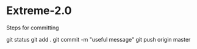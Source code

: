 # Extreme-2.0


Steps for committing

git status
git add .
git commit -m "useful message"
git push origin master
